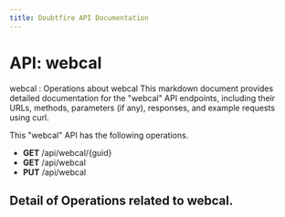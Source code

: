 ```yaml
---
title: Doubtfire API Documentation
---
```


# API: webcal 
webcal : Operations about webcal
This markdown document provides detailed documentation for the "webcal" API endpoints, including their URLs, methods, parameters (if any), responses, and example requests using curl.

This "webcal" API has the following operations.

- **GET** /api/webcal/{guid}
- **GET** /api/webcal
- **PUT** /api/webcal

## Detail of Operations related to webcal.